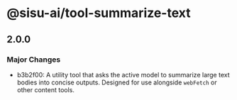 # @sisu-ai/tool-summarize-text

## 2.0.0

### Major Changes

- b3b2f00: A utility tool that asks the active model to summarize large text bodies into concise outputs. Designed for use alongside `webFetch` or other content tools.
